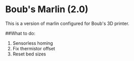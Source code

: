 # Boub's Marlin (2.0)

This is a version of marlin configured for Boub's 3D printer.

##What to do:
1. Sensorless homing
2. Fix thermistor offset
3. Reset bed sizes
